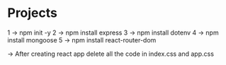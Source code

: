 # Projects
1 -> npm init -y 
2 -> npm install express
3 -> npm install dotenv
4 -> npm install mongoose
5 -> npm install react-router-dom

-> After creating react app 
    delete all the code in index.css and app.css